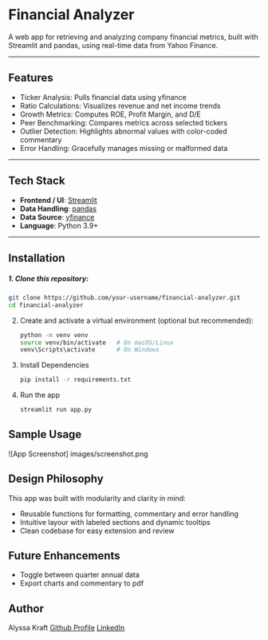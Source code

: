 # Financial Analyzer

A web app for retrieving and analyzing company financial metrics, built with Streamlit and pandas, using real-time data from Yahoo Finance.

---

## Features

- Ticker Analysis: Pulls financial data using yfinance
- Ratio Calculations: Visualizes revenue and net income trends
- Growth Metrics: Computes ROE, Profit Margin, and D/E
- Peer Benchmarking: Compares metrics across selected tickers
- Outlier Detection: Highlights abnormal values with color-coded commentary
- Error Handling: Gracefully manages missing or malformed data

---

## Tech Stack

- **Frontend / UI**: [Streamlit](https://streamlit.io/)
- **Data Handling**: [pandas](https://pandas.pydata.org/)
- **Data Source**: [yfinance](https://pypi.org/project/yfinance/)
- **Language**: Python 3.9+

---

## Installation

##### 1. Clone this repository:
   ```bash
   git clone https://github.com/your-username/financial-analyzer.git
   cd financial-analyzer
   ```
2. Create and activate a virtual environment (optional but recommended):
   ```bash
   python -m venv venv
   source venv/bin/activate   # On macOS/Linux
   venv\Scripts\activate      # On Windows
   ```
3. Install Dependencies
   ```bash
   pip install -r requirements.txt
   ```
4. Run the app
   ```bash
   streamlit run app.py
   ```

## Sample Usage

![App Screenshot] images/screenshot.png

## Design Philosophy

This app was built with modularity and clarity in mind:

- Reusable functions for formatting, commentary and error handling
- Intuitive layour with labeled sections and dynamic tooltips
- Clean codebase for easy extension and review

## Future Enhancements

- Toggle between quarter annual data
- Export charts and commentary to pdf

## Author

Alyssa Kraft
[Github Profile](https://github.com/alyssakraft) [LinkedIn](www.linkedin.com/in/alyssa-g-kraft)
